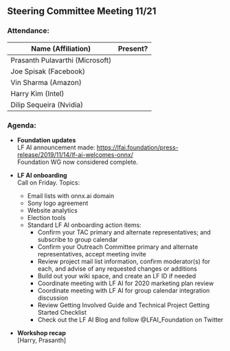 ## Steering Committee Meeting 11/21

### Attendance:

| Name (Affiliation) | Present? |
| ------------------------------- | --- |
| Prasanth Pulavarthi (Microsoft) |  |
| Joe Spisak (Facebook)           |  |
| Vin Sharma (Amazon)             |  | 
| Harry Kim (Intel)               |  |
| Dilip Sequeira (Nvidia)         |  |


### Agenda:

* **Foundation updates**  
LF AI announcement made: https://lfai.foundation/press-release/2019/11/14/lf-ai-welcomes-onnx/  
Foundation WG now considered complete.

* **LF AI onboarding**  
Call on Friday. Topics:
  *	Email lists with onnx.ai domain
  *	Sony logo agreement
  *	Website analytics
  *	Election tools
  * Standard LF AI onboarding action items:
    *	Confirm your TAC primary and alternate representatives; and subscribe to group calendar
    *	Confirm your Outreach Committee primary and alternate representatives, accept meeting invite
    *	Review project mail list information, confirm moderator(s) for each, and advise of any requested changes or additions
    *	Build out your wiki space, and create an LF ID if needed
    *	Coordinate meeting with LF AI for 2020 marketing plan review
    *	Coordinate meeting with LF AI for group calendar integration discussion
    *	Review Getting Involved Guide and Technical Project Getting Started Checklist
    *	Check out the LF AI Blog and follow @LFAI_Foundation on Twitter



* **Workshop recap**  
[Harry, Prasanth]


